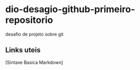 # dio-desagio-github-primeiro-repositorio
desafio de projeto sobre git


## Links uteis ##
[Sintaxe Basica Markdown]  
